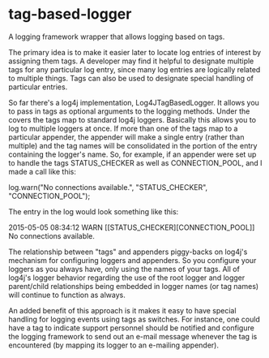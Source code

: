 # tag-based-logger
A logging framework wrapper that allows logging based on tags.

The primary idea is to make it easier later to locate log entries of interest by assigning them
tags.   A developer may find it helpful to designate multiple tags for any particular log entry,
since many log entries are logically related to multiple things.  Tags can also be used to designate
special handling of particular entries.

So far there's a log4j implementation, Log4JTagBasedLogger.  It allows you to pass in tags as
optional arguments to the logging methods.  Under the covers the tags map to standard log4j loggers.
Basically this allows you to log to multiple loggers at once.  If more than one of the tags map to
a particular appender, the appender will make a single entry (rather than multiple) and the tag
names will be consolidated in the portion of the entry containing the logger's name.  So, for
example, if an appender were set up to handle the tags STATUS_CHECKER as well as CONNECTION_POOL,
and I made a call like this:

log.warn("No connections available.", "STATUS_CHECKER", "CONNECTION_POOL");

The entry in the log would look something like this:

2015-05-05 08:34:12 WARN [[STATUS_CHECKER][CONNECTION_POOL]] No connections available.


The relationship between "tags" and appenders piggy-backs on log4j's mechanism for configuring
loggers and appenders.  So you configure your loggers as you always have, only using the names of
your tags.  All of log4j's logger behavior regarding the use of the root logger and logger
parent/child relationships being embedded in logger names (or tag names) will continue to function
as always.

An added benefit of this approach is it makes it easy to have special handling for logging events
using tags as switches.  For instance, one could have a tag to indicate support personnel should be
notified and configure the logging framework to send out an e-mail message whenever the tag is
encountered (by mapping its logger to an e-mailing appender).
